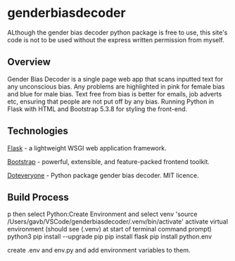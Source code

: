 # genderbiasdecoder

ALthough the gender bias decoder python package is free to use, this site's code is not to be used without the express written permission from myself.

## Overview

Gender Bias Decoder is a single page web app that scans inputted text for any unconscious bias. Any problems are highlighted in pink for female bias and blue for male bias. Text free from bias is better for emails, job adverts etc, ensuring that people are not put off by any bias. Running Python in Flask with HTML and Bootstrap 5.3.8 for styling the front-end.

## Technologies

[Flask](https://flask.palletsprojects.com/en/stable/) - a lightweight WSGI web application framework.

[Bootstrap](https://getbootstrap.com) - powerful, extensible, and feature-packed frontend toolkit.

[Doteveryone](https://github.com/Doteveryone) - Python package gender bias decoder. MIT licence.

## Build Process

<shift><command>p then select Python:Create Environment and select venv
'source /Users/gavb/VSCode/genderbiasdecoder/.venv/bin/activate' activate virtual environment (should see (.venv) at start of terminal command prompt)
python3
pip install --upgrade pip
pip install flask
pip install python.env

create .env and env.py and add environment variables to them.
